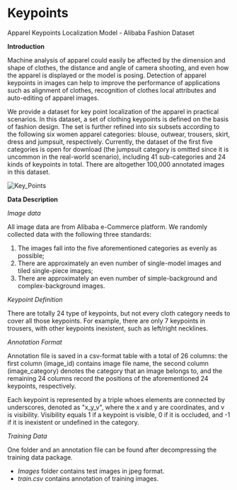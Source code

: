 # Keypoints
Apparel Keypoints Localization Model - Alibaba Fashion Dataset


**Introduction**

Machine analysis of apparel could easily be affected by the dimension and shape of clothes, the distance and angle of camera shooting, and even how the apparel is displayed or the model is posing. Detection of apparel keypoints in images can help to improve the performance of applications such as alignment of clothes, recognition of clothes local attributes and auto-editing of apparel images.

We provide a dataset for key point localization of the apparel in practical scenarios. In this dataset, a set of clothing keypoints is defined on the basis of fashion design. The set is further refined into six subsets according to the following six women apparel categories: blouse, outwear, trousers, skirt, dress and jumpsuit, respectively. Currently, the dataset of the first five categories is open for download (the jumpsuit category is omitted since it is uncommon in the real-world scenario), including 41 sub-categories and 24 kinds of keypoints in total. There are altogether 100,000 annotated images in this dataset.


![Key_Points](https://work.alibaba-inc.com/aliwork_tfs/g01_alibaba-inc_com/tfscom/TB16Z8fXQCWBuNjy0FaXXXUlXXa.tfsprivate.jpg)


**Data Description**

*Image data*

All image data are from Alibaba e-Commerce platform. We randomly collected data with the following three standards:
1) The images fall into the five aforementioned categories as evenly as possible;
2) There are approximately an even number of single-model images and tiled single-piece images;
3) There are approximately an even number of simple-background and complex-background images.

*Keypoint Definition*

There are totally 24 type of keypoints, but not every cloth category needs to cover all those keypoints. For example, there are only 7 keypoints in trousers, with other keypoints inexistent, such as left/right necklines.

*Annotation Format*

Annotation file is saved in a csv-format table with a total of 26 columns: the first column (image_id) contains image file name, the second column (image_category) denotes the category that an image belongs to, and the remaining 24 columns record the positions of the aforementioned 24 keypoints, respectively.

Each keypoint is represented by a triple whoes elements are connected by underscores, denoted as "x_y_v", where the x and y are coordinates, and v is visibility. Visibility equals 1 if a keypoint is visible, 0 if it is occluded, and -1 if it is inexistent or undefined in the category.

*Training Data*

One folder and an annotation file can be found after decompressing the training data package.
- *Images* folder contains test images in jpeg format.
- *train.csv* contains annotation of training images. 
